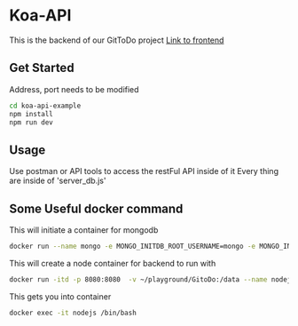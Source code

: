 # Koa-API
This is the backend of our GitToDo project
[Link to frontend](https://github.com/Ice1187/GitoDo) 

## Get Started
Address, port needs to be modified

```bash
cd koa-api-example
npm install
npm run dev
```


## Usage
Use postman or API tools to access the restFul API inside of it
Every thing are inside of 'server_db.js'

## Some Useful docker command
This will initiate a container for mongodb
```bash
docker run --name mongo -e MONGO_INITDB_ROOT_USERNAME=mongo -e MONGO_INITDB_ROOT_PASSWORD=sct2head -v $(pwd)/mongo:/data/db -d -p 38017:27017 --rm mongo:latest
```

This will create a node container for backend to run with
```bash
docker run -itd -p 8080:8080  -v ~/playground/GitoDo:/data --name nodejs node
```

This gets you into container
```bash
docker exec -it nodejs /bin/bash
```
